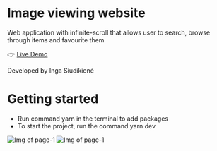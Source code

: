 # Image viewing website 

Web application with infinite-scroll that allows user to search, browse through items and favourite them 

:point_right: [Live Demo](https://ingasiu.github.io/infinite-images/)

Developed by Inga Siudikienė

# Getting started

- Run command yarn in the terminal to add packages
- To start the project, run the command yarn dev

![Img of page-1](https://i.imgur.com/Ul3lHSB.png)
![Img of page-1](https://i.imgur.com/g8vUPGW.png)
